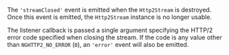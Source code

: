 <!-- YAML
added: v8.4.0
-->

The `'streamClosed'` event is emitted when the `Http2Stream` is destroyed. Once
this event is emitted, the `Http2Stream` instance is no longer usable.

The listener callback is passed a single argument specifying the HTTP/2 error
code specified when closing the stream. If the code is any value other than
`NGHTTP2_NO_ERROR` (`0`), an `'error'` event will also be emitted.

